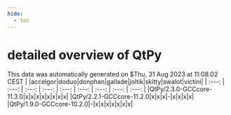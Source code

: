 ```yaml
---
hide:
  - toc
---
```


detailed overview of QtPy
=========================


This data was automatically generated on $Thu, 31 Aug 2023 at 11:08:02 CEST
| |accelgor|doduo|donphan|gallade|joltik|skitty|swalot|victini|
| :---: | :---: | :---: | :---: | :---: | :---: | :---: | :---: | :---: |
|QtPy/2.3.0-GCCcore-11.3.0|x|x|x|x|x|x|x|x|
|QtPy/2.2.1-GCCcore-11.2.0|x|x|x|-|x|x|x|x|
|QtPy/1.9.0-GCCcore-10.2.0|-|x|x|x|x|x|x|x|
